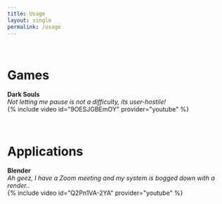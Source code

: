 ```yaml
---
title: Usage
layout: single
permalink: /usage
---
```



<br>


# Games

**Dark Souls**  
*Not letting me pause is not a difficulty, its user-hostile!*  
{% include video id="9OESJGBEmOY" provider="youtube" %}


<br>


# Applications

**Blender**  
*Ah geez, I have a Zoom meeting and my system is bogged down with a render..*  
{% include video id="Q2Pn1VA-2YA" provider="youtube" %}
